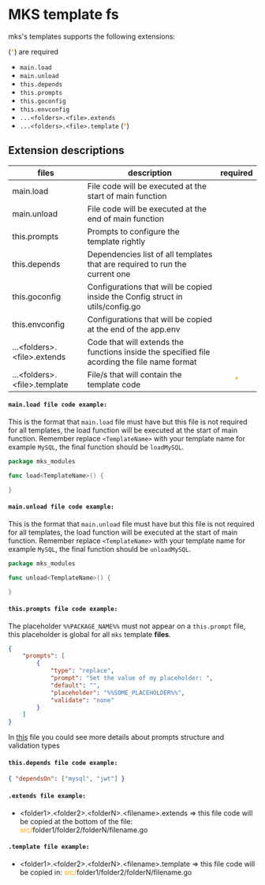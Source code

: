 # MKS template fs

mks's templates supports the following extensions:

(<span style="color:orange">\*</span>) are required

-   `main.load`
-   `main.unload`
-   `this.depends`
-   `this.prompts`
-   `this.goconfig`
-   `this.envconfig`
-   `...<folders>.<file>.extends`
-   `...<folders>.<file>.template` (<span style="color:orange">\*</span>)

## Extension descriptions

| files                            | description                                                                                  |               required               |
| -------------------------------- | -------------------------------------------------------------------------------------------- | :----------------------------------: |
| main.load                        | File code will be executed at the start of main function                                     |                                      |
| main.unload                      | File code will be executed at the end of main function                                       |                                      |
| this.prompts                     | Prompts to configure the template rightly                                                    |                                      |
| this.depends                     | Dependencies list of all templates that are required to run the current one                  |                                      |
| this.goconfig                    | Configurations that will be copied inside the Config struct in utils/config.go               |                                      |
| this.envconfig                   | Configurations that will be copied at the end of the app.env                                 |                                      |
| ...\<folders\>.\<file\>.extends  | Code that will extends the functions inside the specified file acording the file name format |                                      |
| ...\<folders\>.\<file\>.template | File/s that will contain the template code                                                   | <span style="color:orange">\*</span> |

#### `main.load file code example:`

This is the format that `main.load` file must have but this file is not required for all templates, the load function will be executed
at the start of main function. Remember replace `<TemplateName>` with your template name for example `MySQL`, the final function should be `loadMySQL`.

```go
package mks_modules

func load<TemplateName>() {

}
```

#### `main.unload file code example:`

This is the format that `main.unload` file must have but this file is not required for all templates, the load function will be executed at the start of main function. Remember replace `<TemplateName>` with your template name for example `MySQL`, the final function should be `unloadMySQL`.

```go
package mks_modules

func unload<TemplateName>() {

}
```

#### `this.prompts file code example:`

The placeholder `%%PACKAGE_NAME%%` must not appear on a `this.prompt` file, this placeholder is global
for all `mks` template **files**.

```json
{
	"prompts": [
		{
			"type": "replace",
			"prompt": "Set the value of my placeholder: ",
			"default": "",
			"placeholder": "%%SOME_PLACEHOLDER%%",
			"validate": "none"
		}
	]
}
```

In [this](./prompts.md) file you could see more details about prompts structure and validation types

#### `this.depends file code example:`

```json
{ "dependsOn": ["mysql", "jwt"] }
```

#### `.extends file example:`

-   \<folder1\>.\<folder2\>.\<folderN\>.\<filename\>.extends => this file code will be copied at the bottom of the file: <span style="color:orange">src/</span>folder1/folder2/folderN/filename.go

#### `.template file example:`

-   \<folder1\>.\<folder2\>.\<folderN\>.\<filename\>.template => this file code will be copied in: <span style="color:orange">src/</span>folder1/folder2/folderN/filename.go
